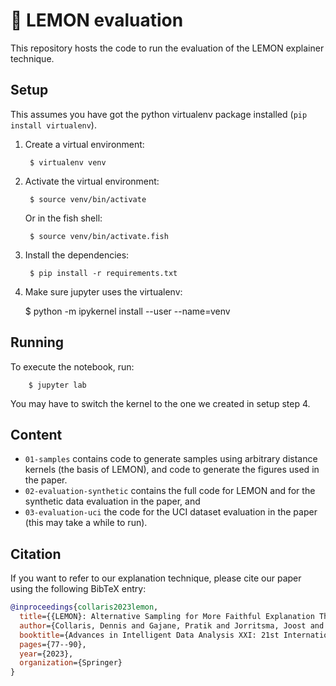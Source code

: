 🍋 LEMON evaluation
=================================

This repository hosts the code to run the evaluation of the LEMON explainer technique.

## Setup

This assumes you have got the python virtualenv package installed (`pip install virtualenv`).

1. Create a virtual environment:

        $ virtualenv venv

2. Activate the virtual environment:

        $ source venv/bin/activate

   Or in the fish shell:

        $ source venv/bin/activate.fish

3. Install the dependencies:

        $ pip install -r requirements.txt

4. Make sure jupyter uses the virtualenv:

	$ python -m ipykernel install --user --name=venv


## Running

To execute the notebook, run:

        $ jupyter lab

You may have to switch the kernel to the one we created in setup step 4.

## Content

- `01-samples` contains code to generate samples using arbitrary distance kernels (the basis of LEMON), and code to generate the figures used in the paper.
- `02-evaluation-synthetic` contains the full code for LEMON and for the synthetic data evaluation in the paper, and 
- `03-evaluation-uci` the code for the UCI dataset evaluation in the paper (this may take a while to run).

## Citation

If you want to refer to our explanation technique, please cite our paper using the following BibTeX entry:

```bibtex
@inproceedings{collaris2023lemon,
  title={{LEMON}: Alternative Sampling for More Faithful Explanation Through Local Surrogate Models},
  author={Collaris, Dennis and Gajane, Pratik and Jorritsma, Joost and van Wijk, Jarke J and Pechenizkiy, Mykola},
  booktitle={Advances in Intelligent Data Analysis XXI: 21st International Symposium on Intelligent Data Analysis (IDA 2023)},
  pages={77--90},
  year={2023},
  organization={Springer}
}
```